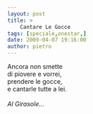 ```yaml
---
layout: post
title: >
    Cantare Le Gocce
tags: [speciale,onestar,]
date: 2009-04-07 19:16:00
author: pietro
---
```

Ancora non smette<br/>di piovere e vorrei,<br/>prendere le gocce,<br/>e cantarle tutte a lei.<br/><br/><span style="font-style: italic">Al Girasole...</span>
